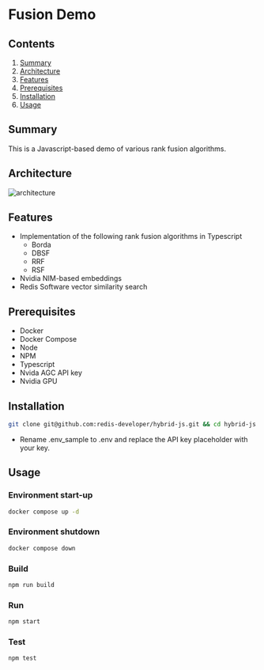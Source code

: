 # Fusion Demo

## Contents
1.  [Summary](#summary)
2.  [Architecture](#architecture)
3.  [Features](#features)
4.  [Prerequisites](#prerequisites)
5.  [Installation](#installation)
6.  [Usage](#usage)


## Summary <a name="summary"></a>
This is a Javascript-based demo of various rank fusion algorithms.  

## Architecture <a name="architecture"></a>
![architecture]()  

## Features <a name="features"></a>
- Implementation of the following rank fusion algorithms in Typescript
    - Borda
    - DBSF
    - RRF
    - RSF
- Nvidia NIM-based embeddings
- Redis Software vector similarity search

## Prerequisites <a name="prerequisites"></a>
- Docker
- Docker Compose
- Node
- NPM
- Typescript
- Nvida AGC API key
- Nvidia GPU

## Installation <a name="installation"></a>
```bash
git clone git@github.com:redis-developer/hybrid-js.git && cd hybrid-js && npm install
```
- Rename .env_sample to .env and replace the API key placeholder with your key.

## Usage <a name="usage"></a>
### Environment start-up
```bash
docker compose up -d
```
### Environment shutdown
```bash
docker compose down
```
### Build
```bash
npm run build
```
### Run
```bash
npm start
```
### Test
```bash
npm test
```


